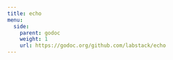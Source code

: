```yaml
---
title: echo
menu:
  side:
    parent: godoc
    weight: 1
    url: https://godoc.org/github.com/labstack/echo
---
```

